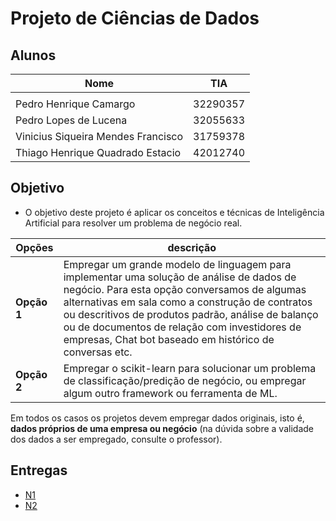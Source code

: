 # Projeto de Ciências de Dados
## Alunos
| **Nome**  | **TIA** |
| ------------- | ------------- |
|  |  |
| Pedro Henrique Camargo | 32290357 |
| Pedro Lopes de Lucena | 32055633 |
| Vinicius Siqueira Mendes Francisco | 31759378 |
| Thiago Henrique Quadrado Estacio | 42012740 |








## Objetivo

- O objetivo deste projeto é aplicar os conceitos e técnicas de Inteligência Artificial para resolver um problema de negócio real.

| **Opções**  | **descrição** |
| ------------- | ------------- |
| **Opção 1** |  Empregar um grande modelo de linguagem para implementar uma solução de análise de dados de negócio. Para esta opção conversamos de algumas alternativas em sala como a construção de contratos ou descritivos de produtos padrão, análise de balanço ou de documentos de relação com investidores de empresas, Chat bot baseado em histórico de conversas etc.|
| **Opção 2** |  Empregar o scikit-learn para solucionar um problema de classificação/predição de negócio, ou empregar algum outro framework ou ferramenta de ML.|


Em todos os casos os projetos devem empregar dados originais, isto é, **dados próprios de uma empresa ou negócio** (na dúvida sobre a validade dos dados a ser empregado, consulte o professor).

## Entregas
- [N1]()
- [N2]()
